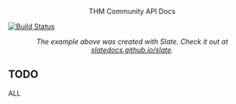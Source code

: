 <p align="center">THM Community API Docs </p>

[![Build Status](https://travis-ci.com/thm-community/api-docs.svg?branch=main)](https://travis-ci.com/thm-community/api-docs)

<p align="center"><em>The example above was created with Slate. Check it out at <a href="https://slatedocs.github.io/slate">slatedocs.github.io/slate</a>.</em></p>

TODO
------------
ALL
